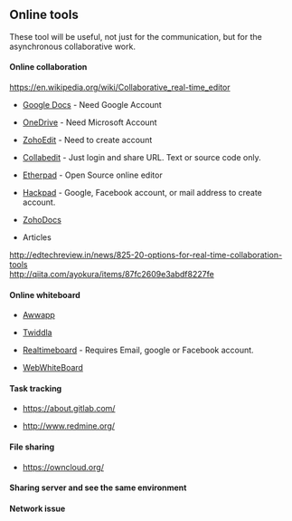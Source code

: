 ## Online tools

These tool will be useful, not just for the communication, but for the asynchronous collaborative work.


#### Online collaboration

https://en.wikipedia.org/wiki/Collaborative_real-time_editor

- [Google Docs](https://www.google.com/docs/about/) - Need Google Account

- [OneDrive](https://onedrive.live.com/about/en-us/) - Need Microsoft Account

- [ZohoEdit](https://www.zoho.com/docs/#allfiles) - Need to create account

- [Collabedit](http://collabedit.com/ ) - Just login and share URL. Text or source code only.

- [Etherpad](http://etherpad.org/) - Open Source online editor

- [Hackpad](https://hackpad.com/) - Google, Facebook account, or mail address to create account.

- [ZohoDocs](https://www.zoho.com/docs/download.html)

- Articles

http://edtechreview.in/news/825-20-options-for-real-time-collaboration-tools <Br>
http://qiita.com/ayokura/items/87fc2609e3abdf8227fe



#### Online whiteboard

- [Awwapp](https://awwapp.com/)

- [Twiddla](http://www.twiddla.com/)

- [Realtimeboard](https://realtimeboard.com/) - Requires Email, google or Facebook account.

- [WebWhiteBoard](http://webwhiteboard.com/)



#### Task tracking

- https://about.gitlab.com/

- http://www.redmine.org/



#### File sharing 
 
- https://owncloud.org/



#### Sharing server and see the same environment

#### Network issue



